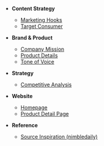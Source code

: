 <!-- docs/_sidebar.md -->

*   **Content Strategy**
    *   [Marketing Hooks](hooks.md)
    *   [Target Consumer](consumer.md)

*   **Brand & Product**
    *   [Company Mission](company.md)
    *   [Product Details](product.md)
    *   [Tone of Voice](toneofvoice.md)

*   **Strategy**
    *   [Competitive Analysis](competitor_comp.md)

*   **Website**
    *   [Homepage](homepage.md)
    *   [Product Detail Page](pdp.md)

*   **Reference**
    *   [Source Inspiration (nimbledaily)](nimbledaily.md) 